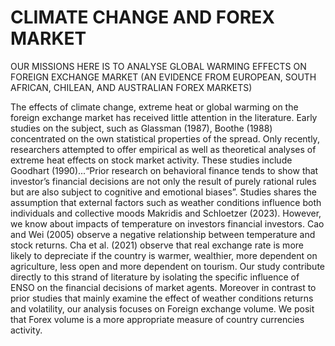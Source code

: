 # CLIMATE CHANGE AND FOREX MARKET
OUR MISSIONS HERE IS TO ANALYSE GLOBAL WARMING EFFECTS ON FOREIGN EXCHANGE MARKET (AN EVIDENCE FROM EUROPEAN, SOUTH AFRICAN, CHILEAN, AND AUSTRALIAN FOREX MARKETS)

 The effects of climate change, extreme heat or global warming on the foreign exchange
 market has received little attention in the literature. Early studies on the subject, such
 as Glassman (1987), Boothe (1988) concentrated on the own statistical properties of
 the spread. Only recently, researchers attempted to offer empirical as well as theoretical
 analyses of extreme heat effects on stock market activity. These studies include Goodhart
 (1990)...“Prior research on behavioral finance tends to show that investor’s financial
 decisions are not only the result of purely rational rules but are also subject to cognitive
 and emotional biases”. Studies shares the assumption that external factors such as weather
 conditions influence both individuals and collective moods Makridis and Schloetzer (2023).
 However, we know about impacts of temperature on investors financial investors. Cao and
 Wei (2005) observe a negative relationship between temperature and stock returns. Cha
 et al. (2021) observe that real exchange rate is more likely to depreciate if the country
 is warmer, wealthier, more dependent on agriculture, less open and more dependent on
 tourism. Our study contribute directly to this strand of literature by isolating the specific
 influence of ENSO on the financial decisions of market agents. Moreover in contrast to
 prior studies that mainly examine the effect of weather conditions returns and volatility,
 our analysis focuses on Foreign exchange volume. We posit that Forex volume is a more
 appropriate measure of country currencies activity.
